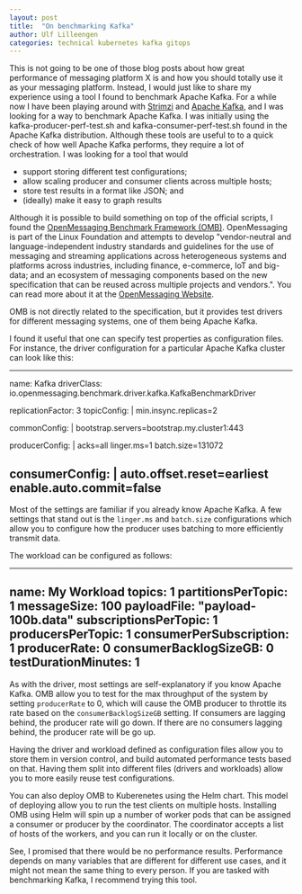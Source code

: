 ```yaml
---
layout: post
title:  "On benchmarking Kafka"
author: Ulf Lilleengen
categories: technical kubernetes kafka gitops
---
```


This is not going to be one of those blog posts about how great performance of messaging platform X is and how you should totally use it as your messaging platform. Instead, I would just like to share my experience using a tool I found to benchmark Apache Kafka. For a while now I have been playing around with [Strimzi](https://strimzi.io) and [Apache Kafka](https://kafka.apache.org), and I was looking for a way to benchmark Apache Kafka. I was initially using the kafka-producer-perf-test.sh and kafka-consumer-perf-test.sh found in the Apache Kafka distribution. Although these tools are useful to to a quick check of how well Apache Kafka performs, they require a lot of orchestration. I was looking for a tool that would

* support storing different test configurations;
* allow scaling producer and consumer clients across multiple hosts;
* store test results in a format like JSON; and
* (ideally) make it easy to graph results

Although it is possible to build something on top of the official scripts, I found the [OpenMessaging Benchmark Framework (OMB)](https://github.com/openmessaging/openmessaging-benchmark). OpenMessaging is part of the Linux Foundation and attempts to develop "vendor-neutral and language-independent industry standards and guidelines for the use of messaging and streaming applications across heterogeneous systems and platforms across industries, including finance, e-commerce, IoT and big-data; and an ecosystem of messaging components based on the new specification that can be reused across multiple projects and vendors.". You can read more about it at the [OpenMessaging Website](http://openmessaging.cloud/).

OMB is not directly related to the specification, but it provides test drivers for different messaging systems, one of them being Apache Kafka.

I found it useful that one can specify test properties as configuration files. For instance, the driver configuration for a particular Apache Kafka cluster can look like this:

---
name: Kafka
driverClass: io.openmessaging.benchmark.driver.kafka.KafkaBenchmarkDriver

replicationFactor: 3
topicConfig: |
  min.insync.replicas=2

commonConfig: |
  bootstrap.servers=bootstrap.my.cluster1:443

producerConfig: |
  acks=all
  linger.ms=1
  batch.size=131072

consumerConfig: |
  auto.offset.reset=earliest
  enable.auto.commit=false
---

Most of the settings are familiar if you already know Apache Kafka. A few settings that stand out is the `linger.ms` and `batch.size` configurations which allow you to configure how the producer uses batching to more efficiently transmit data.

The workload can be configured as follows:

---
name: My Workload
topics: 1
partitionsPerTopic: 1
messageSize: 100
payloadFile: "payload-100b.data"
subscriptionsPerTopic: 1
producersPerTopic: 1
consumerPerSubscription: 1
producerRate: 0
consumerBacklogSizeGB: 0
testDurationMinutes: 1
---

As with the driver, most settings are self-explanatory if you know Apache Kafka. OMB allow you to test for the max throughput of the system by setting `producerRate` to 0, which will cause the OMB producer to throttle its rate based on the `consumerBacklogSizeGB` setting. If consumers are lagging behind, the producer rate will go down. If there are no consumers lagging behind, the producer rate will be go up.

Having the driver and workload defined as configuration files allow you to store them in version control, and build automated performance tests based on that. Having them split into different files (drivers and workloads) allow you to more easily reuse test configurations.

You can also deploy OMB to Kuberenetes using the Helm chart. This model of deploying allow you to run the test clients on multiple hosts. Installing OMB using Helm will spin up a number of worker pods that can be assigned a consumer or producer by the coordinator. The coordinator accepts a list of hosts of the workers, and you can run it locally or on the cluster.

See, I promised that there would be no performance results. Performance depends on many variables that are different for different use cases, and it might not mean the same thing to every person. If you are tasked with benchmarking Kafka, I recommend trying this tool.
